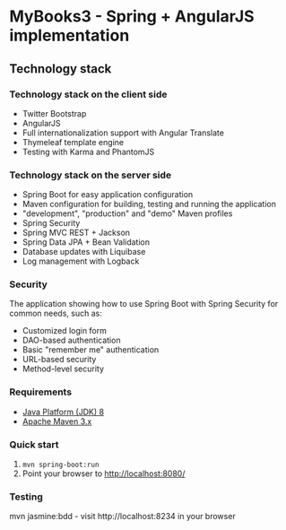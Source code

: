 # MyBooks3 - Spring + AngularJS implementation #


## Technology stack ##


### Technology stack on the client side ###

 - Twitter Bootstrap
 - AngularJS
 - Full internationalization support with Angular Translate
 - Thymeleaf template engine
 - Testing with Karma and PhantomJS

### Technology stack on the server side ###

 - Spring Boot for easy application configuration
 - Maven configuration for building, testing and running the application
 - "development", "production" and "demo" Maven profiles
 - Spring Security
 - Spring MVC REST + Jackson
 - Spring Data JPA + Bean Validation
 - Database updates with Liquibase
 - Log management with Logback
 
 
 

### Security ###
The application showing how to use Spring Boot with Spring Security for common needs, such as:

* Customized login form
* DAO-based authentication
* Basic "remember me" authentication
* URL-based security
* Method-level security

### Requirements ###
* [Java Platform (JDK) 8](http://www.oracle.com/technetwork/java/javase/downloads/index.html)
* [Apache Maven 3.x](http://maven.apache.org/)

### Quick start ###
1. `mvn spring-boot:run`
3. Point your browser to [http://localhost:8080/](http://localhost:8080/)



### Testing ###
mvn jasmine:bdd - visit http://localhost:8234 in your browser